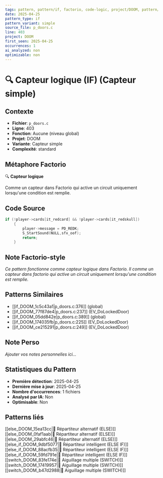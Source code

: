 ```yaml
---
tags: pattern, pattern/if, factorio, code-logic, project/DOOM, pattern/variant/simple
date: 2025-04-25
pattern_type: if
pattern_variant: simple
source_file: p_doors.c
line: 403
project: DOOM
first_seen: 2025-04-25
occurrences: 1
ai_analyzed: non
optimizable: non
---
```


# 🔍 Capteur logique (IF) (Capteur simple)

## Contexte
- **Fichier**: `p_doors.c`
- **Ligne**: 403
- **Fonction**: Aucune (niveau global)
- **Projet**: DOOM
- **Variante**: Capteur simple
- **Complexité**: standard

## Métaphore Factorio
🔍 **Capteur logique**

Comme un capteur dans Factorio qui active un circuit uniquement lorsqu'une condition est remplie.

## Code Source
```c
if (!player->cards[it_redcard] && !player->cards[it_redskull])
	{
	    player->message = PD_REDK;
	    S_StartSound(NULL,sfx_oof);
	    return;
	}
```

## Note Factorio-style
*Ce pattern fonctionne comme capteur logique dans Factorio. Il comme un capteur dans factorio qui active un circuit uniquement lorsqu'une condition est remplie.*

## Patterns Similaires
- [[if_DOOM_1c5c43a1|p_doors.c:376]] (global)
- [[if_DOOM_77f87de4|p_doors.c:237]] (EV_DoLockedDoor)
- [[if_DOOM_05dd842e|p_doors.c:389]] (global)
- [[if_DOOM_174035fb|p_doors.c:225]] (EV_DoLockedDoor)
- [[if_DOOM_ce215291|p_doors.c:249]] (EV_DoLockedDoor)

## Note Perso
*Ajouter vos notes personnelles ici...*

## Statistiques du Pattern
- **Première détection**: 2025-04-25
- **Dernière mise à jour**: 2025-04-25
- **Nombre d'occurrences**: 1 fichiers
- **Analysé par IA**: Non
- **Optimisable**: Non

## Patterns liés
[[else_DOOM_15ea13cc|🔀 Répartiteur alternatif (ELSE)]]
[[else_DOOM_0faf1aab|🔀 Répartiteur alternatif (ELSE)]]
[[else_DOOM_29abfc46|🔀 Répartiteur alternatif (ELSE)]]
[[else_if_DOOM_9dbf5077|🔄 Répartiteur intelligent (ELSE IF)]]
[[else_if_DOOM_88acfb35|🔄 Répartiteur intelligent (ELSE IF)]]
[[else_if_DOOM_59fd791e|🔄 Répartiteur intelligent (ELSE IF)]]
[[switch_DOOM_83fe174e|🔀 Aiguillage multiple (SWITCH)]]
[[switch_DOOM_17419957|🔀 Aiguillage multiple (SWITCH)]]
[[switch_DOOM_b47d2988|🔀 Aiguillage multiple (SWITCH)]]
